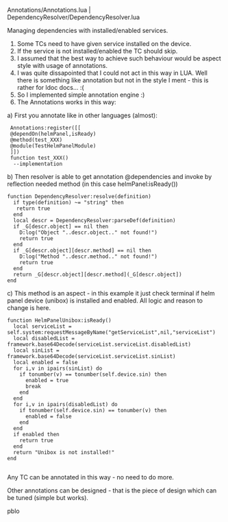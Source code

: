 Annotations/Annotations.lua | DependencyResolver/DependencyResolver.lua

Managing dependencies with installed/enabled services.

1. Some TCs need to have given service installed on the device.
2. If the service is not installed/enabled the TC should skip.
3. I assumed that the best way to achieve such behaviour would be aspect style with usage of annotations.
4. I was quite dissapointed that I could not act in this way in LUA. Well there is something like annotation but not in the style I ment - this is rather for ldoc docs... :(
5. So I implemented simple annotation engine :)
6. The Annotations works in this way:

a) First you annotate like in other languages (almost):
```
 Annotations:register([[
 @dependOn(helmPanel,isReady)
 @method(test_XXX)
 @module(TestHelmPanelModule)
 ]])
 function test_XXX()
  --implementation
```
b) Then resolver is able to get annotation @dependencies and invoke by reflection needed method (in this case helmPanel:isReady())

```
function DependencyResolver:resolve(definition)
  if type(definition) ~= "string" then
   return true
  end
  local descr = DependencyResolver:parseDef(definition)
  if _G[descr.object] == nil then
    D:log("Object "..descr.object.." not found!")
    return true
  end
  if _G[descr.object][descr.method] == nil then
    D:log("Method "..descr.method.." not found!")
    return true
  end
  return _G[descr.object][descr.method](_G[descr.object])
end
```

c) This method is an aspect - in this example it just check terminal if helm panel device (unibox) is installed and enabled. All logic and reason to change is here.

```
function HelmPanelUnibox:isReady()
  local serviceList = self.system:requestMessageByName("getServiceList",nil,"serviceList")
  local disabledList = framework.base64Decode(serviceList.serviceList.disabledList)
  local sinList = framework.base64Decode(serviceList.serviceList.sinList)
  local enabled = false
  for i,v in ipairs(sinList) do
    if tonumber(v) == tonumber(self.device.sin) then
      enabled = true
      break
    end
  end
  for i,v in ipairs(disabledList) do
    if tonumber(self.device.sin) == tonumber(v) then
      enabled = false
    end
  end
  if enabled then
    return true
  end
  return "Unibox is not installed!"
end


```

Any TC can be annotated in this way - no need to do more.

Other annotations can be designed - that is the piece of design which can be tuned (simple but works).

pblo


